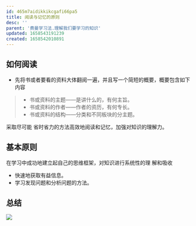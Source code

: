 ```yaml
---
id: 465m7aidikkikcgafi66pa5
title: 阅读与记忆的原则
desc: ''
parent: '费曼学习法.理解我们要学习的知识'
updated: 1658543191239
created: 1658542010891
---
```

## 如何阅读
- 先将书或者要看的资料大体翻阅一遍，并且写一个简短的概要，概要包含如下内容

>- 书或资料的主题——是讲什么的，有何主旨。
>- 书或资料的作者——作者的资历，有何专长。
>- 书或资料的结构——分类和不同板块的分主题。

采取尽可能 省时省力的方法高效地阅读和记忆，加强对知识的理解力。

## 基本原则
在学习中成功地建立起自己的思维框架，对知识进行系统性的理 解和吸收
- 快速地获取有益信息。
- 学习发现问题和分析问题的方法。


## 总结
![](![如何阅读的流程图](assets/drawio/费曼学习法/如何阅读与记忆.drawio.png))
